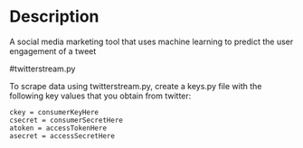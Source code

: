 # Description 

A social media marketing tool that uses machine learning to predict the user engagement of a tweet


#twitterstream.py


To scrape data using twitterstream.py, create a keys.py file with the following key values that you obtain from twitter:


    ckey = consumerKeyHere
    csecret = consumerSecretHere
    atoken = accessTokenHere
    asecret = accessSecretHere

